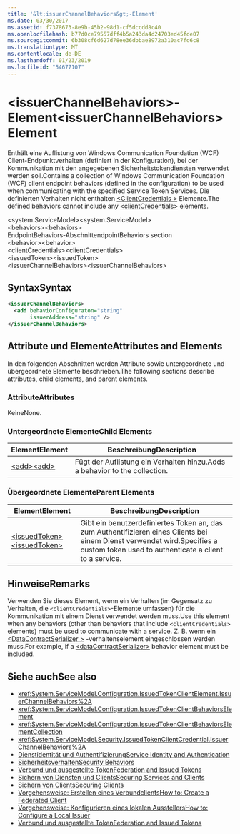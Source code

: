 ```yaml
---
title: '&lt;issuerChannelBehaviors&gt;-Element'
ms.date: 03/30/2017
ms.assetid: f7378673-8e9b-45b2-98d1-cf5dccdd8c40
ms.openlocfilehash: b77d0ce79557dff4b5a243da4d24703ed45fde07
ms.sourcegitcommit: 6b308cf6d627d78ee36dbbae8972a310ac7fd6c8
ms.translationtype: MT
ms.contentlocale: de-DE
ms.lasthandoff: 01/23/2019
ms.locfileid: "54677107"
---
```

# <a name="ltissuerchannelbehaviorsgt-element"></a><span data-ttu-id="77712-102">&lt;issuerChannelBehaviors&gt;-Element</span><span class="sxs-lookup"><span data-stu-id="77712-102">&lt;issuerChannelBehaviors&gt; Element</span></span>
<span data-ttu-id="77712-103">Enthält eine Auflistung von Windows Communication Foundation (WCF) Client-Endpunktverhalten (definiert in der Konfiguration), bei der Kommunikation mit den angegebenen Sicherheitstokendiensten verwendet werden soll.</span><span class="sxs-lookup"><span data-stu-id="77712-103">Contains a collection of Windows Communication Foundation (WCF) client endpoint behaviors (defined in the configuration) to be used when communicating with the specified Service Token Services.</span></span> <span data-ttu-id="77712-104">Die definierten Verhalten nicht enthalten [ \<ClientCredentials >](../../../../../docs/framework/configure-apps/file-schema/wcf/clientcredentials.md) Elemente.</span><span class="sxs-lookup"><span data-stu-id="77712-104">The defined behaviors cannot include any [\<clientCredentials>](../../../../../docs/framework/configure-apps/file-schema/wcf/clientcredentials.md) elements.</span></span>  
  
 <span data-ttu-id="77712-105">\<system.ServiceModel></span><span class="sxs-lookup"><span data-stu-id="77712-105">\<system.ServiceModel></span></span>  
<span data-ttu-id="77712-106">\<behaviors></span><span class="sxs-lookup"><span data-stu-id="77712-106">\<behaviors></span></span>  
<span data-ttu-id="77712-107">EndpointBehaviors-Abschnitt</span><span class="sxs-lookup"><span data-stu-id="77712-107">endpointBehaviors section</span></span>  
<span data-ttu-id="77712-108">\<behavior></span><span class="sxs-lookup"><span data-stu-id="77712-108">\<behavior></span></span>  
<span data-ttu-id="77712-109">\<clientCredentials></span><span class="sxs-lookup"><span data-stu-id="77712-109">\<clientCredentials></span></span>  
<span data-ttu-id="77712-110">\<issuedToken></span><span class="sxs-lookup"><span data-stu-id="77712-110">\<issuedToken></span></span>  
<span data-ttu-id="77712-111">\<issuerChannelBehaviors></span><span class="sxs-lookup"><span data-stu-id="77712-111">\<issuerChannelBehaviors></span></span>  
  
## <a name="syntax"></a><span data-ttu-id="77712-112">Syntax</span><span class="sxs-lookup"><span data-stu-id="77712-112">Syntax</span></span>  
  
```xml  
<issuerChannelBehaviors>
  <add behaviorConfiguraton="string"
       issuerAddress="string" />
</issuerChannelBehaviors>
```  
  
## <a name="attributes-and-elements"></a><span data-ttu-id="77712-113">Attribute und Elemente</span><span class="sxs-lookup"><span data-stu-id="77712-113">Attributes and Elements</span></span>  
 <span data-ttu-id="77712-114">In den folgenden Abschnitten werden Attribute sowie untergeordnete und übergeordnete Elemente beschrieben.</span><span class="sxs-lookup"><span data-stu-id="77712-114">The following sections describe attributes, child elements, and parent elements.</span></span>  
  
### <a name="attributes"></a><span data-ttu-id="77712-115">Attribute</span><span class="sxs-lookup"><span data-stu-id="77712-115">Attributes</span></span>  
 <span data-ttu-id="77712-116">Keine</span><span class="sxs-lookup"><span data-stu-id="77712-116">None.</span></span>  
  
### <a name="child-elements"></a><span data-ttu-id="77712-117">Untergeordnete Elemente</span><span class="sxs-lookup"><span data-stu-id="77712-117">Child Elements</span></span>  
  
|<span data-ttu-id="77712-118">Element</span><span class="sxs-lookup"><span data-stu-id="77712-118">Element</span></span>|<span data-ttu-id="77712-119">Beschreibung</span><span class="sxs-lookup"><span data-stu-id="77712-119">Description</span></span>|  
|-------------|-----------------|  
|[<span data-ttu-id="77712-120">\<add></span><span class="sxs-lookup"><span data-stu-id="77712-120">\<add></span></span>](../../../../../docs/framework/configure-apps/file-schema/wcf/add-of-issuerchannelbehaviors.md)|<span data-ttu-id="77712-121">Fügt der Auflistung ein Verhalten hinzu.</span><span class="sxs-lookup"><span data-stu-id="77712-121">Adds a behavior to the collection.</span></span>|  
  
### <a name="parent-elements"></a><span data-ttu-id="77712-122">Übergeordnete Elemente</span><span class="sxs-lookup"><span data-stu-id="77712-122">Parent Elements</span></span>  
  
|<span data-ttu-id="77712-123">Element</span><span class="sxs-lookup"><span data-stu-id="77712-123">Element</span></span>|<span data-ttu-id="77712-124">Beschreibung</span><span class="sxs-lookup"><span data-stu-id="77712-124">Description</span></span>|  
|-------------|-----------------|  
|[<span data-ttu-id="77712-125">\<issuedToken></span><span class="sxs-lookup"><span data-stu-id="77712-125">\<issuedToken></span></span>](../../../../../docs/framework/configure-apps/file-schema/wcf/issuedtoken.md)|<span data-ttu-id="77712-126">Gibt ein benutzerdefiniertes Token an, das zum Authentifizieren eines Clients bei einem Dienst verwendet wird.</span><span class="sxs-lookup"><span data-stu-id="77712-126">Specifies a custom token used to authenticate a client to a service.</span></span>|  
  
## <a name="remarks"></a><span data-ttu-id="77712-127">Hinweise</span><span class="sxs-lookup"><span data-stu-id="77712-127">Remarks</span></span>  
 <span data-ttu-id="77712-128">Verwenden Sie dieses Element, wenn ein Verhalten (im Gegensatz zu Verhalten, die `<clientCredentials>`-Elemente umfassen) für die Kommunikation mit einem Dienst verwendet werden muss.</span><span class="sxs-lookup"><span data-stu-id="77712-128">Use this element when any behaviors (other than behaviors that include `<clientCredentials>` elements) must be used to communicate with a service.</span></span> <span data-ttu-id="77712-129">Z. B. wenn ein [ \<DataContractSerializer >](../../../../../docs/framework/configure-apps/file-schema/wcf/datacontractserializer-element.md) -verhaltenselement eingeschlossen werden muss.</span><span class="sxs-lookup"><span data-stu-id="77712-129">For example, if a [\<dataContractSerializer>](../../../../../docs/framework/configure-apps/file-schema/wcf/datacontractserializer-element.md) behavior element must be included.</span></span>  
  
## <a name="see-also"></a><span data-ttu-id="77712-130">Siehe auch</span><span class="sxs-lookup"><span data-stu-id="77712-130">See also</span></span>
- <xref:System.ServiceModel.Configuration.IssuedTokenClientElement.IssuerChannelBehaviors%2A>
- <xref:System.ServiceModel.Configuration.IssuedTokenClientBehaviorsElement>
- <xref:System.ServiceModel.Configuration.IssuedTokenClientBehaviorsElementCollection>
- <xref:System.ServiceModel.Security.IssuedTokenClientCredential.IssuerChannelBehaviors%2A>
- [<span data-ttu-id="77712-131">Dienstidentität und Authentifizierung</span><span class="sxs-lookup"><span data-stu-id="77712-131">Service Identity and Authentication</span></span>](../../../../../docs/framework/wcf/feature-details/service-identity-and-authentication.md)
- [<span data-ttu-id="77712-132">Sicherheitsverhalten</span><span class="sxs-lookup"><span data-stu-id="77712-132">Security Behaviors</span></span>](../../../../../docs/framework/wcf/feature-details/security-behaviors-in-wcf.md)
- [<span data-ttu-id="77712-133">Verbund und ausgestellte Token</span><span class="sxs-lookup"><span data-stu-id="77712-133">Federation and Issued Tokens</span></span>](../../../../../docs/framework/wcf/feature-details/federation-and-issued-tokens.md)
- [<span data-ttu-id="77712-134">Sichern von Diensten und Clients</span><span class="sxs-lookup"><span data-stu-id="77712-134">Securing Services and Clients</span></span>](../../../../../docs/framework/wcf/feature-details/securing-services-and-clients.md)
- [<span data-ttu-id="77712-135">Sichern von Clients</span><span class="sxs-lookup"><span data-stu-id="77712-135">Securing Clients</span></span>](../../../../../docs/framework/wcf/securing-clients.md)
- [<span data-ttu-id="77712-136">Vorgehensweise: Erstellen eines Verbundclients</span><span class="sxs-lookup"><span data-stu-id="77712-136">How to: Create a Federated Client</span></span>](../../../../../docs/framework/wcf/feature-details/how-to-create-a-federated-client.md)
- [<span data-ttu-id="77712-137">Vorgehensweise: Konfigurieren eines lokalen Ausstellers</span><span class="sxs-lookup"><span data-stu-id="77712-137">How to: Configure a Local Issuer</span></span>](../../../../../docs/framework/wcf/feature-details/how-to-configure-a-local-issuer.md)
- [<span data-ttu-id="77712-138">Verbund und ausgestellte Token</span><span class="sxs-lookup"><span data-stu-id="77712-138">Federation and Issued Tokens</span></span>](../../../../../docs/framework/wcf/feature-details/federation-and-issued-tokens.md)
